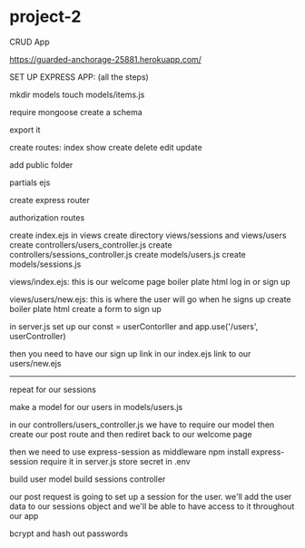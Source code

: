 # project-2
CRUD App

https://guarded-anchorage-25881.herokuapp.com/

SET UP EXPRESS APP:
(all the steps)

mkdir models
touch models/items.js

require mongoose
create a schema

export it

create routes:
index
show
create
delete
edit
update

add public folder

partials ejs

create express router

authorization routes

create index.ejs in views
create directory views/sessions and views/users
create controllers/users_controller.js
create controllers/sessions_controller.js
create models/users.js
create models/sessions.js

views/index.ejs:
this is our welcome page
boiler plate html
log in
or
sign up

views/users/new.ejs:
this is where the user will go when he signs up
create boiler plate html
create a form to sign up

in server.js
set up our const = userContorller
and
app.use('/users', userController)

then you need to have our sign up link in our index.ejs link to our users/new.ejs

---

repeat for our sessions

make a model for our users in models/users.js

in our controllers/users_controller.js we have to require our model
then create our post route
and then rediret back to our welcome page

then we need to use express-session as middleware
npm install express-session
require it in server.js
store secret in .env

build user model
build sessions controller

our post request is going to set up a session for the user. we'll add the user data to our sessions object and we'll be able to have access to it throughout our app

bcrypt and hash out passwords
